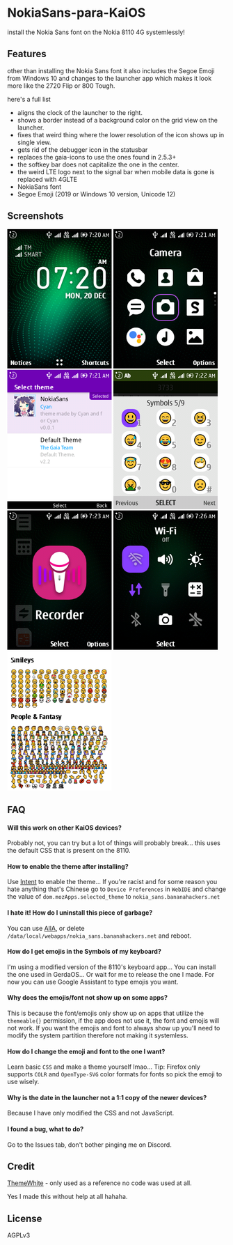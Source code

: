 # NokiaSans-para-KaiOS

install the Nokia Sans font on the Nokia 8110 4G systemlessly!

## Features

other than installing the Nokia Sans font it also includes the Segoe Emoji from Windows 10 and changes to the launcher app which makes it look more like the 2720 Flip or 800 Tough.

here's a full list

- aligns the clock of the launcher to the right.
- shows a border instead of a background color on the grid view on the launcher.
- fixes that weird thing where the lower resolution of the icon shows up in single view.
- gets rid of the debugger icon in the statusbar
- replaces the gaia-icons to use the ones found in 2.5.3+
- the softkey bar does not capitalize the one in the center.
- the weird LTE logo next to the signal bar when mobile data is gone is replaced with 4GLTE
- NokiaSans font
- Segoe Emoji (2019 or Windows 10 version, Unicode 12)

## Screenshots

![](/screenshots/index.png)
![](/screenshots/index1.png)
![](/screenshots/index2.png)
![](/screenshots/index3.png)
![](/screenshots/index4.png)
![](/screenshots/index5.png)
![](/screenshots/index6.png)

## FAQ

#### Will this work on other KaiOS devices?

Probably not, you can try but a lot of things will probably break... this uses the default CSS that is present on the 8110.

#### How to enable the theme after installing?

Use [Intent]("https://github.com/openGiraffes/Intent") to enable the theme... If you're racist and for some reason you hate anything that's Chinese go to `Device Preferences` in `WebIDE` and change the value of `dom.mozApps.selected_theme` to `nokia_sans.bananahackers.net`

#### I hate it! How do I uninstall this piece of garbage?

You can use [AllA](https://github.com/Lcsunm/ALLA-KaiOS/), or delete `/data/local/webapps/nokia_sans.bananahackers.net` and reboot.

#### How do I get emojis in the Symbols of my keyboard?

I'm using a modified version of the 8110's keyboard app... You can install the one used in GerdaOS... Or wait for me to release the one I made. For now you can use Google Assistant to type emojis you want.

#### Why does the emojis/font not show up on some apps?

This is because the font/emojis only show up on apps that utilize the `themeable{}` permission, if the app does not use it, the font and emojis will not work. If you want the emojis and font to always show up you'll need to modify the system partition therefore not making it systemless.

#### How do I change the emoji and font to the one I want?

Learn basic `CSS` and make a theme yourself lmao... Tip: Firefox only supports `COLR` and `OpenType-SVG` color formats for fonts so pick the emoji to use wisely.

#### Why is the date in the launcher not a 1:1 copy of the newer devices?

Because I have only modified the CSS and not JavaScript.

#### I found a bug, what to do?

Go to the Issues tab, don't bother pinging me on Discord.

## Credit

[ThemeWhite](https://github.com/Lcsunm/ThemeWhite-KaiOS) - only used as a reference no code was used at all.

Yes I made this without help at all hahaha.

## License

AGPLv3
